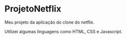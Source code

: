 ﻿# ProjetoNetflix
  Meu projeto da aplicação do clone do netflix.
  
  
  
  Utilizei algumas linguagens como HTML, CSS e Javascript.
  
